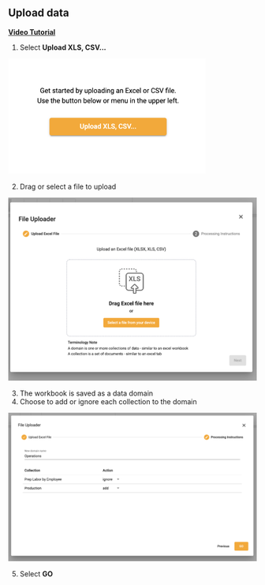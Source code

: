 ## Upload data

[**Video Tutorial**](https://youtu.be/_QFPM6rfksM?feature=shared)

1.  Select **Upload XLS, CSV...**

<img src="../assets/upload.png"  style="width:400px" class="border"></img>

2.  Drag or select a file to upload

<img src="../assets/upload_select.png"  style="width:600px" class="border"></img>

3.  The workbook is saved as a data domain
4.  Choose to add or ignore each collection to the domain

<img src="../assets/add_ignore.png"  style="width:600px" class="border"></img>

5.  Select **GO**
